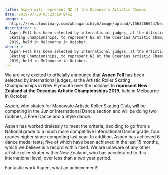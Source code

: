 ```yaml
---
title: Aspen will represent NZ at the Oceania's Artistic Champs
date: 2019-07-20T03:23:19.846Z
image: >-
  https://res.cloudinary.com/whanganuihigh/image/upload/v1563766044/News/Aspen_Fell_best_pic.selected_to_represent_NZ_Oceanias_Artistic_Champs_2019_Melbourne_October..jpg
description: >
  Aspen Fell has been selected by international judges, at the Artistic Roller
  Skating Championships, to represent NZ at the Oceanias Artistic Championships
  2019, held in Melbourne in October.
short: >
  Aspen Fell has been selected by international judges, at the Artistic Roller
  Skating Championships, to represent NZ at the Oceanias Artistic Championships
  2019, held in Melbourne in October.
---
```

We are very excited to officially announce that **Aspen Fell** has been selected by international judges, at the Artistic Roller Skating Championships in New Plymouth over the holidays to **represent New Zealand at the Oceanias Artistic Championships 2019**, held in Melbourne in October.

Aspen, who skates for Manawatu Artistic Roller Skating Club, will be competing in the Junior International Dance section and will be doing two routines, a Free Dance and a Style dance.

Aspen has worked tirelessly to meet the criteria, deciding to go from a National grade to a much more competitive International Dance grade, four grades higher since competing last year.  In addition, Aspen has achieved 6 dance medal tests, five of which have been achieved in the last 15 months, which we believe is a record within itself.  We are unaware of any other artistic roller skater within New Zealand, who has accelerated to this international level, over less than a two year period.

Fantastic work Aspen, what an achievement!!
